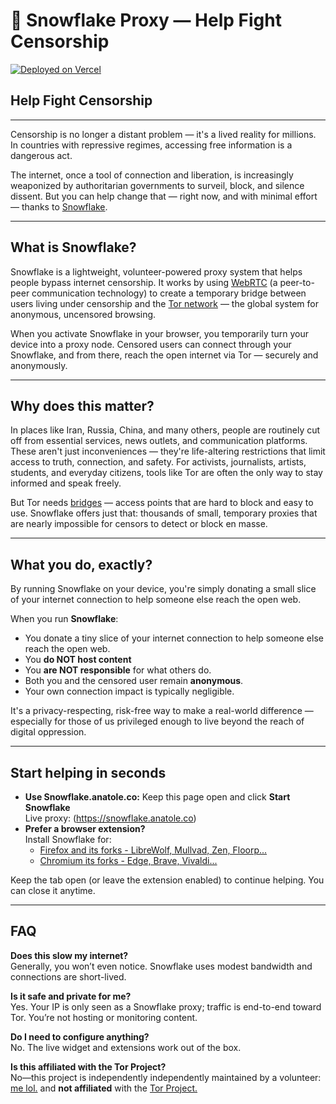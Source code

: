 # 🧅 Snowflake Proxy — Help Fight Censorship


[![Deployed on Vercel](https://img.shields.io/badge/Deployed%20on-Vercel-black?style=for-the-badge&logo=vercel)](https://snowflake.anatole.co)


## Help Fight Censorship

---
 
Censorship is no longer a distant problem — it's a lived reality for millions. In countries with repressive regimes, accessing free information is a dangerous act.

The internet, once a tool of connection and liberation, is increasingly weaponized by authoritarian governments to surveil, block, and silence dissent. But you can help change that — right now, and with minimal effort — thanks to [Snowflake](https://snowflake.torproject.org/).

---

## What is Snowflake?

Snowflake is a lightweight, volunteer-powered proxy system that helps people bypass internet censorship. It works by using [WebRTC](https://webrtc.org/) (a peer-to-peer communication technology) to create a temporary bridge between users living under censorship and the [Tor network](https://en.wikipedia.org/wiki/Tor_(network)) — the global system for anonymous, uncensored browsing.

When you activate Snowflake in your browser, you temporarily turn your device into a proxy node.
Censored users can connect through your Snowflake, and from there, reach the open internet via Tor — securely and anonymously.

---

## Why does this matter?

In places like Iran, Russia, China, and many others, people are routinely cut off from essential services, news outlets, and communication platforms.
These aren't just inconveniences — they're life-altering restrictions that limit access to truth, connection, and safety.
For activists, journalists, artists, students, and everyday citizens, tools like Tor are often the only way to stay informed and speak freely.

But Tor needs [bridges](https://bridges.torproject.org/) — access points that are hard to block and easy to use.
Snowflake offers just that: thousands of small, temporary proxies that are nearly impossible for censors to detect or block en masse.

---

## What you do, exactly?

By running Snowflake on your device, you're simply donating a small slice of your internet connection to help someone else reach the open web.

When you run **Snowflake**:

- You donate a tiny slice of your internet connection to help someone else reach the open web.
- You **do NOT host content**
- You **are NOT responsible** for what others do.
- Both you and the censored user remain **anonymous**.
- Your own connection impact is typically negligible.

It's a privacy-respecting, risk-free way to make a real-world difference — especially for those of us privileged enough to live beyond the reach of digital oppression.

---

## Start helping in seconds

- **Use Snowflake.anatole.co:** Keep this page open and click **Start Snowflake**  
  Live proxy: (https://snowflake.anatole.co)
- **Prefer a browser extension?**  
  Install Snowflake for:
  - [Firefox and its forks - LibreWolf, Mullvad, Zen, Floorp...](https://addons.mozilla.org/en-US/firefox/addon/torproject-snowflake/) 
  - [Chromium its forks - Edge, Brave, Vivaldi...](https://chrome.google.com/webstore/detail/snowflake/mafpmfcccpbjnhfhjnllmmalhifmlcie) 

Keep the tab open (or leave the extension enabled) to continue helping. You can close it anytime.

---

## FAQ

**Does this slow my internet?**  
Generally, you won’t even notice. Snowflake uses modest bandwidth and connections are short-lived.

**Is it safe and private for me?**  
Yes. Your IP is only seen as a Snowflake proxy; traffic is end-to-end toward Tor. You’re not hosting or monitoring content.

**Do I need to configure anything?**  
No. The live widget and extensions work out of the box.

**Is this affiliated with the Tor Project?**  
No—this project is independently independently maintained by a volunteer: [me lol.](https://github.com/hopeugetherpes/) and **not affiliated** with the [Tor Project.](https://www.torproject.org/)

